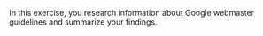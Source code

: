 <!--manual-->
In this exercise, you research information about Google webmaster guidelines and summarize your findings. 
